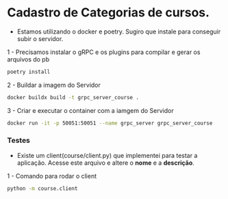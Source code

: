# Cadastro de Categorias de cursos.

- Estamos utilizando o docker e poetry. Sugiro que instale para conseguir subir o servidor.

1 - Precisamos instalar o gRPC e os plugins para compilar e gerar os arquivos do pb

```bash
poetry install
```

2 - Buildar a imagem do Servidor

```bash
docker buildx build -t grpc_server_course .
```

3 - Criar e executar o container com a iamgem do Servidor

```bash
docker run -it -p 50051:50051 --name grpc_server grpc_server_course
```

### Testes

  - Existe um client(course/client.py) que implementei para testar a aplicação. Acesse este arquivo e altere o **nome** e a **descrição**.

1 - Comando para rodar o client 

```bash
python -m course.client
```